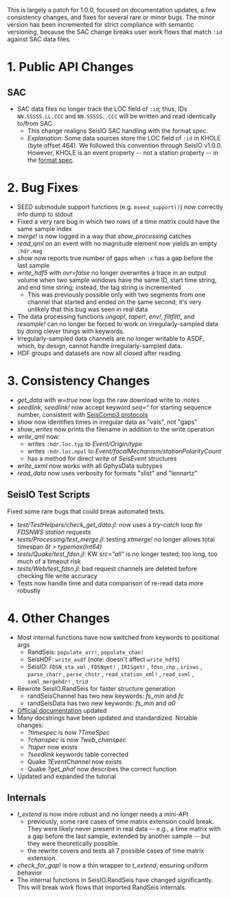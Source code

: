 This is largely a patch for 1.0.0, focused on documentation updates, a few consistency changes, and fixes for several rare or minor bugs. The minor version has been incremented for strict compliance with semantic versioning, because the SAC change breaks user work flows that match `:id` against SAC data files.

# 1. **Public API Changes**
## **SAC**
* SAC data files no longer track the LOC field of `:id`; thus, IDs `NN.SSSSS.LL.CCC` and `NN.SSSSS..CCC` will be written and read identically to/from SAC.
  + This change realigns SeisIO SAC handling with the format spec.
  + *Explanation*: Some data sources store the LOC field of `:id` in KHOLE (byte offset 464). We followed this convention through SeisIO v1.0.0. However, KHOLE is an event property -- not a station property -- in the [format spec](http://ds.iris.edu/files/sac-manual/manual/file_format.html).

# 2. **Bug Fixes**
* SEED submodule support functions (e.g. `mseed_support()`) now correctly info dump to stdout
* Fixed a very rare bug in which two rows of a time matrix could have the same sample index
* *merge!* is now logged in a way that *show_processing* catches
* *read_qml* on an event with no magnitude element now yields an empty `:hdr.mag`
* *show* now reports true number of gaps when `:x` has a gap before the last sample
* *write_hdf5* with *ovr=false* no longer overwrites a trace in an output volume when two sample windows have the same ID, start time string, and end time string; instead, the tag string is incremented
  + This was previously possible only with two segments from one channel that started and ended on the same second; it's very unlikely that this bug was seen in real data
* The data processing functions *ungap!*, *taper!*, *env!*, *filtfilt!*, and *resample!* can no longer be forced to work on irregularly-sampled data by doing clever things with keywords.
* Irregularly-sampled data channels are no longer writable to ASDF, which, by design, cannot handle irregularly-sampled data.
* HDF groups and datasets are now all closed after reading.

# 3. **Consistency Changes**
* *get_data* with *w=true* now logs the raw download write to *:notes*
* *seedlink, seedlink!* now accept keyword *seq="* for starting sequence number, consistent with [SeisComp3 protocols](https://www.seiscomp3.org/doc/seattle/2012.279/apps/seedlink.html)
* *show* now identifies times in irregular data as "vals", not "gaps"
* *show_writes* now prints the filename in addition to the write operation
* *write_qml* now:
  - writes `:hdr.loc.typ` to *Event/Origin/type*
  - writes `:hdr.loc.npol` to *Event/focalMechanism/stationPolarityCount*
  - has a method for direct write of *SeisEvent* structures
* *write_sxml* now works with all GphysData subtypes
* *read_data* now uses verbosity for formats "slist" and "lennartz"

## **SeisIO Test Scripts**
Fixed some rare bugs that could break automated tests.
* *test/TestHelpers/check_get_data.jl*: now uses a *try-catch* loop for *FDSNWS station* requests
* *tests/Processing/test_merge.jl*: testing *xtmerge!* no longer allows total timespan *δt > typemax(Int64)*
* *tests/Quake/test_fdsn.jl*:  KW *src="all"* is no longer tested; too long, too much of a timeout risk
* *tests/Web/test_fdsn.jl*: bad request channels are deleted before checking file write accuracy
* Tests now handle time and data comparison of re-read data more robustly

# 4. **Other Changes**
* Most internal functions have now switched from keywords to positional args
  * RandSeis: `populate_arr!`, `populate_chan!`
  * SeisHDF: `write_asdf` (note: doesn't affect `write_hdf5`)
  * SeisIO: `FDSN_sta_xml` , `FDSNget!` , `IRISget!` , `fdsn_chp` , `irisws` , `parse_charr` , `parse_chstr` , `read_station_xml!` , `read_sxml` , `sxml_mergehdr!` , `trid`
* Rewrote SeisIO.RandSeis for faster structure generation
  + randSeisChannel has two new keywords: *fs_min* and *fc*
  + randSeisData has two new keywords: *fs_min* and *a0*
* [Official documentation](https://seisio.readthedocs.io/) updated
* Many docstrings have been updated and standardized. Notable changes:
  + *?timespec* is now *?TimeSpec*
  + *?chanspec* is now *?web_chanspec*
  + *?taper* now exists
  + *?seedlink* keywords table corrected
  + Quake *?EventChannel* now exists
  + Quake *?get_pha!* now describes the correct function
* Updated and expanded the tutorial

## **Internals**
* *t_extend* is now more robust and no longer needs a mini-API
  + previously, some rare cases of time matrix extension could break. They were likely never present in real data -- e.g., a time matrix with a gap before the last sample, extended by another sample -- but they were theoretically possible.
  + the rewrite covers and tests all 7 possible cases of time matrix extension.
* *check_for_gap!* is now a thin wrapper to *t_extend*, ensuring uniform behavior
* The internal functions in SeisIO.RandSeis have changed significantly. This will break work flows that imported RandSeis internals.
